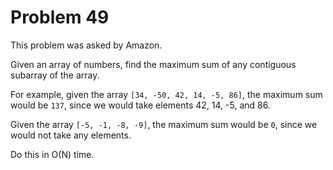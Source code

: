 # Problem 49

 This problem was asked by Amazon.

Given an array of numbers, find the maximum sum of any contiguous subarray of the array.

For example, given the array ```[34, -50, 42, 14, -5, 86]```, the maximum sum would be ```137```, since we would take elements 42, 14, -5, and 86.

Given the array ```[-5, -1, -8, -9]```, the maximum sum would be ```0```, since we would not take any elements.

Do this in O(N) time.